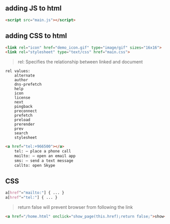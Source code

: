 ## adding **JS** to html 
```html
<script src="main.js"></script>
```

## adding **CSS** to html
```html
<link rel="icon" href="demo_icon.gif" type="image/gif" sizes="16x16">
<link rel="stylesheet" type="text/css" href="main.css">
```

> rel: Specifies the relationship between linked and document
```text
rel values:
    alternate
    author
    dns-prefetch
    help
    icon
    license
    next
    pingback
    preconnect
    prefetch
    preload
    prerender
    prev
    search
    stylesheet
```


```html
<a href="tel:+966500"></a>
    tel: – place a phone call
    mailto: – open an email app
    sms: – send a text message
    callto: open Skype
```


## **CSS**
```css
a[href^="mailto:"] { ... }
a[href^="tel:"] { ... }
```

> return false will prevent browser from following the link
```html
<a href="/home.html" onclick="show_page(this.href);return false;">show</a>
```
